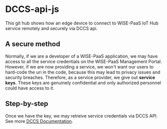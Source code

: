 # DCCS-api-js

This git hub shows how an edge device to connect to WISE-PaaS IoT Hub service remotely and securely via DCCS api.

## A secure method

Normally, if we are a developer of a WISE-PaaS application, we may have access to all the service credentials on the WISE-PaaS Management Portal. However, if we are now providing a service, we won't want our users to hard-code the uri in the code, because this may lead to privacy issues and security breaches. Therefore, as a service provider, we give out **service keys**. These keys are genuinely confidential and only authorized personnel could have access to it.

## Step-by-step

Once we have the key, we may retreive service credentials via DCCS API. See more [DCCS Documentation](http://bit.ly/wisepaas-apis-dccs).
